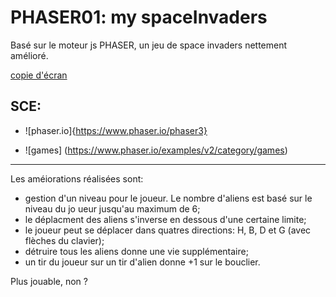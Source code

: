 # PHASER01: my spaceInvaders

Basé sur le moteur js PHASER, un jeu de space invaders nettement amélioré.

[copie d'écran](./copieEcran.png)

## SCE:
 - ![phaser.io]{https://www.phaser.io/phaser3}
 
 - ![games] (https://www.phaser.io/examples/v2/category/games)

----
Les améiorations réalisées sont:
 - gestion d'un  niveau pour le joueur.
Le nombre d'aliens est basé sur le niveau du jo ueur jusqu'au maximum de 6; 
 - le déplacment des aliens s'inverse en dessous d'une certaine limite;
 - le joueur peut se déplacer dans quatres directions: H, B, D et G (avec flèches du clavier);
 - détruire tous les aliens donne une vie supplémentaire;
 - un tir du joueur sur un tir d'alien donne +1 sur le bouclier.
 
 Plus jouable, non ?
 
 
